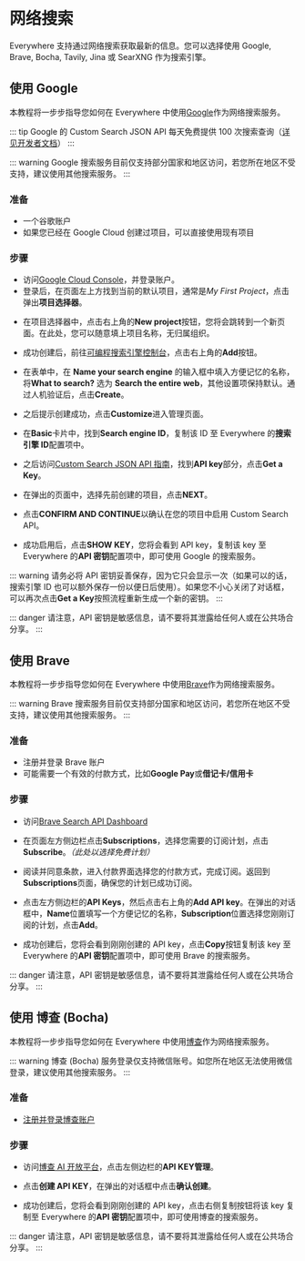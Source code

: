 <script lang="ts" setup>
  import HorizontalCenterImg from "/.vitepress/components/Common/HorizontalCenterImg.vue";
</script>

# 网络搜索

Everywhere 支持通过网络搜索获取最新的信息。您可以选择使用 Google, Brave, Bocha, Tavily, Jina 或 SearXNG 作为搜索引擎。

## 使用 Google

本教程将一步步指导您如何在 Everywhere 中使用[Google](https://cloud.google.com/gemini)作为网络搜索服务。

::: tip
Google 的 Custom Search JSON API 每天免费提供 100 次搜索查询（[详见开发者文档](https://developers.google.com/custom-search/v1/overview)）
:::

::: warning
Google 搜索服务目前仅支持部分国家和地区访问，若您所在地区不受支持，建议使用其他搜索服务。
:::

### 准备

- 一个谷歌账户
- 如果您已经在 Google Cloud 创建过项目，可以直接使用现有项目

### 步骤

- 访问[Google Cloud Console](https://console.cloud.google.com/)，并登录账户。
- 登录后，在页面左上方找到当前的默认项目，通常是*My First Project*，点击弹出**项目选择器**。

<HorizontalCenterImg
    src="/plugins/web-search/google/project-manager.webp"
    alt="项目选择器"
    width="600px"
  />

- 在项目选择器中，点击右上角的**New project**按钮，您将会跳转到一个新页面。在此处，您可以随意填上项目名称，无归属组织。

<HorizontalCenterImg
    src="/plugins/web-search/google/create-project.webp"
    alt="创建项目"
    width="500px"
  />

- 成功创建后，前往[可编程搜索引擎控制台](https://programmablesearchengine.google.com/controlpanel/all)，点击右上角的**Add**按钮。

<HorizontalCenterImg
    src="/plugins/web-search/google/create-new-search-engine.webp"
    alt="创建搜索引擎"
    width="500px"
  />

- 在表单中，在 **Name your search engine** 的输入框中填入方便记忆的名称，将**What to search?** 选为 **Search the entire web**，其他设置项保持默认。通过人机验证后，点击**Create**。

<HorizontalCenterImg
    src="/plugins/web-search/google/new-search-engine-form.webp"
    alt="配置搜索引擎"
    width="500px"
  />

- 之后提示创建成功，点击**Customize**进入管理页面。

<HorizontalCenterImg
    src="/plugins/web-search/google/create-new-search-engine-success.webp"
    alt="创建成功"
    width="500px"
  />

- 在**Basic**卡片中，找到**Search engine ID**，复制该 ID 至 Everywhere 的**搜索引擎 ID**配置项中。

<HorizontalCenterImg
    src="/plugins/web-search/google/get-search-engine-id.webp"
    alt="搜索引擎 ID"
    width="500px"
  />

- 之后访问[Custom Search JSON API 指南](https://developers.google.com/custom-search/v1/overview)，找到**API key**部分，点击**Get a Key**。

<HorizontalCenterImg
    src="/plugins/web-search/google/get-api-key.webp"
    alt="API key"
    width="500px"
  />

- 在弹出的页面中，选择先前创建的项目，点击**NEXT**。

<HorizontalCenterImg
    src="/plugins/web-search/google/get-api-key-enable.webp"
    alt="选择项目"
    width="500px"
  />

- 点击**CONFIRM AND CONTINUE**以确认在您的项目中启用 Custom Search API。

<HorizontalCenterImg
    src="/plugins/web-search/google/get-api-key-confirm.webp"
    alt="确认启用"
    width="500px"
  />

- 成功启用后，点击**SHOW KEY**，您将会看到 API key，复制该 key 至 Everywhere 的**API 密钥**配置项中，即可使用 Google 的搜索服务。

::: warning
请务必将 API 密钥妥善保存，因为它只会显示一次（如果可以的话，搜索引擎 ID 也可以额外保存一份以便日后使用）。如果您不小心关闭了对话框，可以再次点击**Get a Key**按照流程重新生成一个新的密钥。
:::

::: danger
请注意，API 密钥是敏感信息，请不要将其泄露给任何人或在公共场合分享。
:::

## 使用 Brave

本教程将一步步指导您如何在 Everywhere 中使用[Brave](https://brave.com/search/api/)作为网络搜索服务。

::: warning
Brave 搜索服务目前仅支持部分国家和地区访问，若您所在地区不受支持，建议使用其他搜索服务。
:::

### 准备

- 注册并登录 Brave 账户
- 可能需要一个有效的付款方式，比如**Google Pay**或**借记卡/信用卡**

### 步骤

- 访问[Brave Search API Dashboard](https://api-dashboard.search.brave.com/app/dashboard)

<HorizontalCenterImg
    src="/plugins/web-search/brave/homepage.webp"
    alt="主页"
    width="600px"
  />

- 在页面左方侧边栏点击**Subscriptions**，选择您需要的订阅计划，点击**Subscribe**。*（此处以选择免费计划）*

<HorizontalCenterImg
    src="/plugins/web-search/brave/subscriptions.webp"
    alt="订阅计划"
    width="600px"
  />

- 阅读并同意条款，进入付款界面选择您的付款方式，完成订阅。返回到**Subscriptions**页面，确保您的计划已成功订阅。

<HorizontalCenterImg
    src="/plugins/web-search/brave/subscribed.webp"
    alt="订阅成功"
    width="300px"
  />

- 点击左方侧边栏的**API Keys**，然后点击右上角的**Add API key**。在弹出的对话框中，**Name**位置填写一个方便记忆的名称，**Subscription**位置选择您刚刚订阅的计划，点击**Add**。

<HorizontalCenterImg
    src="/plugins/web-search/brave/create-api-key.webp"
    alt="添加 API key"
    width="400px"
  />

- 成功创建后，您将会看到刚刚创建的 API key，点击**Copy**按钮复制该 key 至 Everywhere 的**API 密钥**配置项中，即可使用 Brave 的搜索服务。

<HorizontalCenterImg
    src="/plugins/web-search/brave/api-key.webp"
    alt="复制 API key"
    width="600px"
  />

::: danger
请注意，API 密钥是敏感信息，请不要将其泄露给任何人或在公共场合分享。
:::

## 使用 博查 (Bocha)

本教程将一步步指导您如何在 Everywhere 中使用[博查](https://open.bochaai.com/)作为网络搜索服务。

::: warning
博查 (Bocha) 服务登录仅支持微信账号。如您所在地区无法使用微信登录，建议使用其他搜索服务。
:::

### 准备

- [注册并登录博查账户](https://open.bochaai.com/login)

### 步骤

- 访问[博查 AI 开放平台](https://api-dashboard.search.bochaai.com/app/dashboard)，点击左侧边栏的**API KEY管理**。

<HorizontalCenterImg
    src="/plugins/web-search/bocha/homepage.webp"
    alt="主页"
  />

- 点击**创建 API KEY**，在弹出的对话框中点击**确认创建**。

<HorizontalCenterImg
    src="/plugins/web-search/bocha/create-api-key.webp"
    alt="创建 API key"
    width="400px"
  />

- 成功创建后，您将会看到刚刚创建的 API key，点击右侧复制按钮将该 key 复制至 Everywhere 的**API 密钥**配置项中，即可使用博查的搜索服务。

<HorizontalCenterImg
    src="/plugins/web-search/bocha/api-key.webp"
    alt="复制 API key"
    width="400px"
  />

::: danger
请注意，API 密钥是敏感信息，请不要将其泄露给任何人或在公共场合分享。
:::